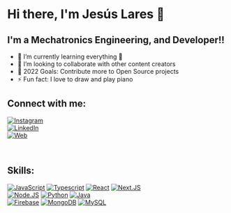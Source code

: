 # Hi there, I'm Jesús Lares 👋

## I'm a Mechatronics Engineering, and Developer!!

- 🌱 I’m currently learning everything 🤣
- 👯 I’m looking to collaborate with other content creators
- 🥅 2022 Goals: Contribute more to Open Source projects
- ⚡ Fun fact: I love to draw and play piano

## Connect with me:

[![Instagram](https://img.shields.io/badge/Instagram-@j.lares00-E4405F?style=for-the-badge&logo=instagram&logoColor=white&labelColor=101010)](https://instagram.com/j.lares00)
<br />
[![LinkedIn](https://img.shields.io/badge/LinkedIn-jesusLares-0077B5?style=for-the-badge&logo=linkedin&logoColor=white&labelColor=101010)](https://www.linkedin.com/in/jesusLares)
<br />
[![Web](https://img.shields.io/badge/jesuslares.com-5865F2?style=for-the-badge&logo=dev.to&logoColor=white&labelColor=101010)](https://jesuslares.com)

<br />

## Skills:

[![JavaScript](https://img.shields.io/badge/JavaScript-F7DF1E?style=for-the-badge&logo=javascript&logoColor=white&labelColor=101010)]()
[![Typescript](https://img.shields.io/badge/Typescript-4479A1?style=for-the-badge&logo=typescript&logoColor=white&labelColor=101010)]()
[![React](https://img.shields.io/badge/react-272d43?style=for-the-badge&logo=react&logoColor=white&labelColor=101010)]()
[![Next.JS](https://img.shields.io/badge/Next.JS-3e3e3e?style=for-the-badge&logo=next.js&logoColor=white&labelColor=101010)]()
<br/>
[![Node.JS](https://img.shields.io/badge/Node.JS-339933?style=for-the-badge&logo=node.js&logoColor=white&labelColor=101010)]()
[![Python](https://img.shields.io/badge/Python-1952a5?style=for-the-badge&logo=python&logoColor=white&labelColor=101010)]()
[![Java](https://img.shields.io/badge/Java-d84646?style=for-the-badge&logo=java&logoColor=white&labelColor=101010)]()
<br/>
[![Firebase](https://img.shields.io/badge/Firebase-FFCA28?style=for-the-badge&logo=firebase&logoColor=white&labelColor=101010)]()
[![MongoDB](https://img.shields.io/badge/MongoDB-47A248?style=for-the-badge&logo=mongodb&logoColor=white&labelColor=101010)]()
[![MySQL](https://img.shields.io/badge/MySQL-094d64?style=for-the-badge&logo=mysql&logoColor=white&labelColor=101010)]()


[website]: https://jesuslares.com
[instagram]: https://instagram.com/j.lares00
